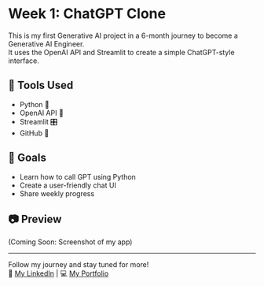# Week 1: ChatGPT Clone

This is my first Generative AI project in a 6-month journey to become a Generative AI Engineer.  
It uses the OpenAI API and Streamlit to create a simple ChatGPT-style interface.

## 🔧 Tools Used
- Python 🐍
- OpenAI API 💬
- Streamlit 🎛️
- GitHub 🚀

## 📌 Goals
- Learn how to call GPT using Python
- Create a user-friendly chat UI
- Share weekly progress

## 📷 Preview
(Coming Soon: Screenshot of my app)

---

Follow my journey and stay tuned for more!  
🔗 [My LinkedIn](https://linkedin.com) | 💻 [My Portfolio](https://github.com)
